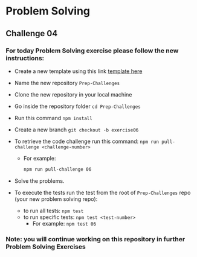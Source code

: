 # Problem Solving

## Challenge 04

### For today Problem Solving exercise please follow the new instructions:

- Create a new template using this link [template here](https://github.com/LTUC/prep-challenges/generate)

- Name the new repository `Prep-Challenges` 

- Clone the new repository in your local machine

- Go inside the repository folder `cd Prep-Challenges` 

- Run this command `npm install`

- Create a new branch `git checkout -b exercise06`

- To retrieve the code challenge run this command: `npm run pull-challenge <challenge-number>`

  - For example:

    ```bash
    npm run pull-challenge 06
    ```


- Solve the problems.

- To execute the tests run the test from the root of `Prep-Challenges` repo (your new problem solving repo):

  - to run all tests: `npm test`
  - to run specific tests: `npm test <test-number>`
    - For example: `npm test 06`

### Note: you will continue working on this repository in further Problem Solving Exercises 